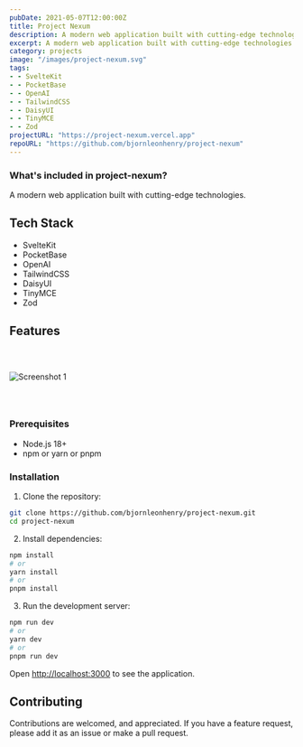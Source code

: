 ```yaml
---
pubDate: 2021-05-07T12:00:00Z
title: Project Nexum
description: A modern web application built with cutting-edge technologies.
excerpt: A modern web application built with cutting-edge technologies.
category: projects
image: "/images/project-nexum.svg"
tags:
- - SvelteKit
- - PocketBase
- - OpenAI
- - TailwindCSS
- - DaisyUI
- - TinyMCE
- - Zod
projectURL: "https://project-nexum.vercel.app"
repoURL: "https://github.com/bjornleonhenry/project-nexum"
---
```


### What's included in project-nexum?

A modern web application built with cutting-edge technologies.

## Tech Stack

- SvelteKit
- PocketBase
- OpenAI
- TailwindCSS
- DaisyUI
- TinyMCE
- Zod

## Features

### &nbsp;

![Screenshot 1](/images/project-nexum-1.webp)

### &nbsp;

### Prerequisites

- Node.js 18+
- npm or yarn or pnpm

### Installation

1. Clone the repository:
```bash
git clone https://github.com/bjornleonhenry/project-nexum.git
cd project-nexum
```

2. Install dependencies:
```bash
npm install
# or
yarn install
# or
pnpm install
```

3. Run the development server:
```bash
npm run dev
# or
yarn dev
# or
pnpm run dev
```

Open [http://localhost:3000](http://localhost:3000) to see the application.

## Contributing

Contributions are welcomed, and appreciated. If you have a feature request, please add it as an issue or make a pull request.
